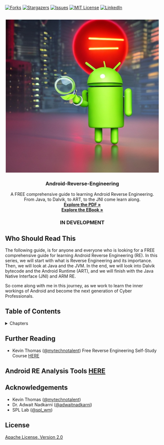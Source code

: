 [![Forks][forks-shield]][forks-url]
[![Stargazers][stars-shield]][stars-url]
[![Issues][issues-shield]][issues-url]
[![MIT License][license-shield]][license-url]
[![LinkedIn][linkedin-shield]][linkedin-url]



<!-- PROJECT LOGO -->
<br />
<div align="center">
  <a href="https://github.com/NDJSec/Android-Reverse-Engineering">
    <img src="images/logo.jpeg" alt="Logo" width="500" height="500">
  </a>

<h3 align="center">Android-Reverse-Engineering</h3>

  <p align="center">
    A FREE comprehensive guide to learning Android Reverse Engineering. From Java, to Dalvik, to ART, to the JNI come learn along.
    <br />
    <a href="https://github.com/NDJSec/Android-Reverse-Engineering"><strong>Explore the PDF »</strong></a>
    <br />
    <a href="https://android.nicolasjanis.dev/"><strong>Explore the EBook »</strong></a>
    <br />
  </p>
<h3 align="center">IN DEVELOPMENT</h3>
</div>

## Who Should Read This
The following guide, is for anyone and everyone who is looking for a FREE comprehensive guide for learning Android Reverse Engineering (RE). In this series, we will start with what is Reverse Engineering and its importance. Then, we will look at Java and the JVM. In the end, we will look into Dalvik bytecode and the Android Runtime (ART), and we will finish with the Java Native Interface (JNI) and ARM RE. 

So come along with me in this journey, as we work to learn the inner workings of Android and become the next generation of Cyber Professionals. 

## Table of Contents
<details>
    <summary>Chapters</summary>
    <ol>
        <li>Preface</li>
        <li>Introduction to Reverse Engineering</li>
            <ul>
                <li>Goals</li>
                <li>Techniques</li>
                <li>Tools: Overview</li>
                <li>Tools: Linux</li>
                <li>Tools: VIM</li>
                <li>Tools: APKTool</li>
                <li>Tools: Jadx</li>
                <li>Tools: Android Debug Bridge</li>
                <li>Tools: Ghidra</li>
            </ul>
        <li>Android Basics</li>
            <ul>
                <li>Android Overview</li>
                <li>Component Model</li>
                <li>Android Permissions</li>
                <li>Manifest File</li>
            </ul>
        <li>Java COMMING SOON</li>
    </ol>
</details>

## Further Reading 
- Kevin Thomas ([@mytechnotalent][Kevin_GitHub]) Free Reverse Engineering Self-Study Course [HERE][RE_Tutorial_Url]

## Android RE Analysis Tools [HERE](https://github.com/NDJSec/DroidAnalysis)

## Acknowledgements 
- Kevin Thomas ([@mytechnotalent][Kevin_GitHub])
- Dr. Adwait Nadkarni ([@adwaitnadkarni][Nadkarni_Site])
- SPL Lab ([@spl_wm][SPL_Site])

## License
[Apache License, Version 2.0][License_Url]


<!-- -->
[RE_Tutorial_Url]: https://github.com/mytechnotalent/Reverse-Engineering-Tutorial
[License_Url]: https://www.apache.org/licenses/LICENSE-2.0
[Kevin_GitHub]: https://github.com/mytechnotalent
[Nadkarni_Site]: https://www.adwaitnadkarni.com/
[SPL_Site]: https://spl-wm.github.io/

[contributors-shield]: https://img.shields.io/github/contributors/NDJSec/Android-Reverse-Engineering.svg?style=for-the-badge
[contributors-url]: https://github.com/NDJSec/Android-Reverse-Engineering/graphs/contributors
[forks-shield]: https://img.shields.io/github/forks/NDJSec/Android-Reverse-Engineering.svg?style=for-the-badge
[forks-url]: https://github.com/NDJSec/Android-Reverse-Engineering/network/members
[stars-shield]: https://img.shields.io/github/stars/NDJSec/Android-Reverse-Engineering.svg?style=for-the-badge
[stars-url]: https://github.com/NDJSec/Android-Reverse-Engineering/stargazers
[issues-shield]: https://img.shields.io/github/issues/NDJSec/Android-Reverse-Engineering.svg?style=for-the-badge
[issues-url]: https://github.com/NDJSec/Android-Reverse-Engineering/issues
[license-shield]: https://img.shields.io/github/license/NDJSec/Android-Reverse-Engineering.svg?style=for-the-badge
[license-url]: https://github.com/NDJSec/Android-Reverse-Engineering/blob/master/LICENSE.txt
[linkedin-shield]: https://img.shields.io/badge/-LinkedIn-black.svg?style=for-the-badge&logo=linkedin&colorB=555
[linkedin-url]: https://www.linkedin.com/in/nicolas-janis/
[product-screenshot]: images/screenshot.png
